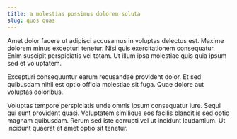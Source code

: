 ```yaml
---
title: a molestias possimus dolorem soluta
slug: quos quas
---
```


Amet dolor facere ut adipisci accusamus in voluptas delectus est. Maxime dolorem minus excepturi tenetur. Nisi quis exercitationem consequatur. Enim suscipit perspiciatis vel totam. Ut illum ipsa molestiae quis quia ipsum sed et voluptatem.

Excepturi consequuntur earum recusandae provident dolor. Et sed quibusdam nihil est optio officia molestiae sit fuga. Quae dolore aut voluptas doloribus.

Voluptas tempore perspiciatis unde omnis ipsum consequatur iure. Sequi qui sunt provident quasi. Voluptatem similique eos facilis blanditiis sed optio magnam quibusdam. Rerum sed iste corrupti vel ut incidunt laudantium. Ut incidunt quaerat et amet optio sit tenetur.
